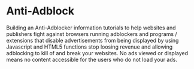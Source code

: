 # Anti-Adblock
Building an Anti-Adblocker information tutorials to help websites and publishers fight against browsers running adblockers and programs / extensions that disable advertisements from being displayed by using Javascript and HTML5 functions stop loosing revenue and allowing adblocking to kill of and break your websites. No ads viewed or displayed means no content accessible for the users who do not load your ads.
